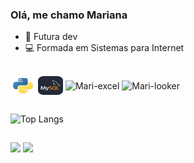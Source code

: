 ### Olá, me chamo Mariana


- 🌱 Futura dev
- 💻 Formada em Sistemas para Internet


<div style="display: inline_block"><br>
  <img align="center" alt="Mari-Python" height="30" width="40" src="https://raw.githubusercontent.com/devicons/devicon/master/icons/python/python-original.svg">
  <img align="center" alt="Mari-DBS" height="30" width="40" src="https://raw.githubusercontent.com/tandpfun/skill-icons/main/icons/MySQL-Dark.svg">
  <img align="center" alt="Mari-excel" height="30" width="40" src="https://raw.githubusercontent.com/get-icon/geticon/master/icons/microsoft-office-excel.svg">
  <img align="center" alt="Mari-looker" height="30" width="40" src="https://raw.githubusercontent.com/get-icon/geticon/master/icons/looker.svg">
</div>
 
 ##

![Top Langs](https://github-readme-stats.vercel.app/api/top-langs/?username=MarianaOrsi&hide_progress=true)
  
  
  ##
   
<div> 
  <a href = "mailto:marianaorsi95@gmail.com"><img src="https://img.shields.io/badge/-Gmail-%23333?style=for-the-badge&logo=gmail&logoColor=white" target="_blank"></a>
  <a href="https://www.linkedin.com/in/mariana-orsi-762165224/" target="_blank"><img src="https://img.shields.io/badge/-LinkedIn-%230077B5?style=for-the-badge&logo=linkedin&logoColor=white" target="_blank"></a> 

 
</div>

